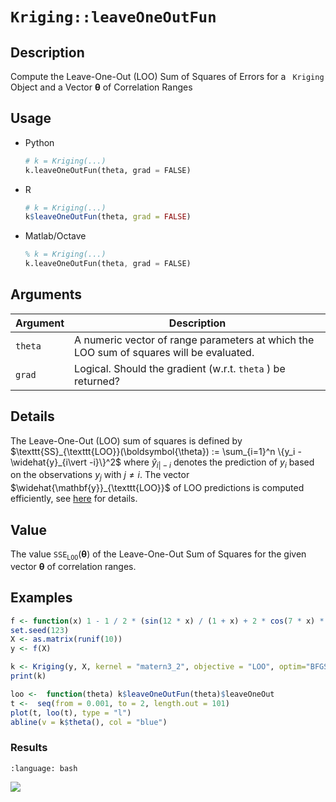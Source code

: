 # `Kriging::leaveOneOutFun`

## Description

Compute the Leave-One-Out (LOO) Sum of Squares of Errors
 for a ` Kriging`  Object and a Vector $\boldsymbol{\theta}$
 of Correlation Ranges


## Usage

* Python
    ```python
    # k = Kriging(...)
    k.leaveOneOutFun(theta, grad = FALSE)
    ```
* R
    ```r
    # k = Kriging(...)
    k$leaveOneOutFun(theta, grad = FALSE)
    ```
* Matlab/Octave
    ```octave
    % k = Kriging(...)
    k.leaveOneOutFun(theta, grad = FALSE)
    ```


## Arguments

Argument      |Description
------------- |----------------
`theta`     |     A numeric vector of range parameters at which the LOO sum of squares will be evaluated.
`grad`     |     Logical. Should the gradient (w.r.t. `theta` ) be returned?


## Details

The Leave-One-Out (LOO) sum of squares is defined by
$\texttt{SS}_{\texttt{LOO}}(\boldsymbol{\theta}) := \sum_{i=1}^n
\{y_i - \widehat{y}_{i\vert -i}\}^2$ where $\widehat{y}_{i\vert -i}$
denotes the prediction of $y_i$ based on the observations $y_j$ with
$j \neq i$. The vector $\widehat{\mathbf{y}}_{\texttt{LOO}}$ of LOO
predictions is computed efficiently, see [here](SecLOO) for details.

## Value

The value $\texttt{SSE}_{\texttt{LOO}}(\boldsymbol{\theta})$ of the
Leave-One-Out Sum of Squares for the given vector
$\boldsymbol{\theta}$ of correlation ranges.


## Examples

```r
f <- function(x) 1 - 1 / 2 * (sin(12 * x) / (1 + x) + 2 * cos(7 * x) * x^5 + 0.7)
set.seed(123)
X <- as.matrix(runif(10))
y <- f(X)

k <- Kriging(y, X, kernel = "matern3_2", objective = "LOO", optim="BFGS")
print(k)

loo <-  function(theta) k$leaveOneOutFun(theta)$leaveOneOut
t <-  seq(from = 0.001, to = 2, length.out = 101)
plot(t, loo(t), type = "l")
abline(v = k$theta(), col = "blue")
```

### Results
```{literalinclude} ../functions/examples/leaveOneOutFun.Kriging.md.Rout
:language: bash
```
![](../functions/examples/leaveOneOutFun.Kriging.md.png)




